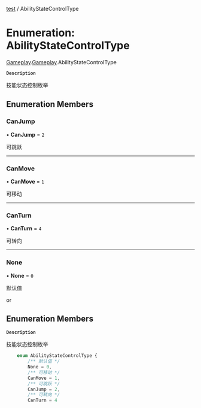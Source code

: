 [test](../README.md) / AbilityStateControlType

# Enumeration: AbilityStateControlType

[Gameplay](../modules/Gameplay.md).[Gameplay](../modules/Gameplay.Gameplay.md).AbilityStateControlType

**`Description`**

技能状态控制枚举

## Enumeration Members

### CanJump

• **CanJump** = ``2``

可跳跃

___

### CanMove

• **CanMove** = ``1``

可移动

___

### CanTurn

• **CanTurn** = ``4``

可转向
___

### None

• **None** = ``0``

默认值



or


## Enumeration Members

**`Description`**

技能状态控制枚举

```ts
    enum AbilityStateControlType {
        /** 默认值 */
        None = 0,
        /** 可移动 */
        CanMove = 1,
        /** 可跳跃 */
        CanJump = 2,
        /** 可转向 */
        CanTurn = 4
```

